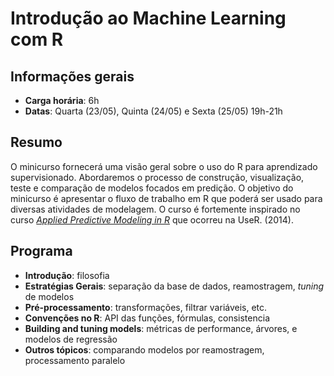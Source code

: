 Introdução ao Machine Learning com R
=====================================

## Informações gerais

- **Carga horária**: 6h
- **Datas**:  Quarta (23/05), Quinta (24/05) e Sexta (25/05) 19h-21h

## Resumo

O minicurso fornecerá uma visão geral sobre o uso do R para aprendizado
supervisionado. Abordaremos o processo de construção, visualização, teste e 
comparação de modelos focados em predição. O objetivo do minicurso é apresentar
o fluxo de trabalho em R que poderá ser usado para diversas atividades de 
modelagem. O curso é fortemente inspirado no curso [*Applied Predictive Modeling in R*](http://appliedpredictivemodeling.com/user2014/) que ocorreu na UseR. (2014).

## Programa

- **Introdução**: filosofia
- **Estratégias Gerais**: separação da base de dados, reamostragem, *tuning* de modelos
- **Pré-processamento**: transformações, filtrar variáveis, etc.
- **Convenções no R**: API das funções, fórmulas, consistencia
- **Building and tuning models**: métricas de performance, árvores, e modelos de regressão
- **Outros tópicos**: comparando modelos por reamostragem, processamento paralelo












